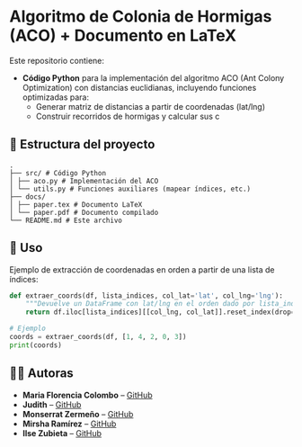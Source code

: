 # Algoritmo de Colonia de Hormigas (ACO) + Documento en LaTeX

Este repositorio contiene:

- **Código Python** para la implementación del algoritmo ACO (Ant Colony Optimization) con distancias euclidianas, incluyendo funciones optimizadas para:
  - Generar matriz de distancias a partir de coordenadas (lat/lng)
  - Construir recorridos de hormigas y calcular sus c

## 📂 Estructura del proyecto
```
.
├── src/ # Código Python
│ ├── aco.py # Implementación del ACO
│ └── utils.py # Funciones auxiliares (mapear índices, etc.)
├── docs/
│ ├── paper.tex # Documento LaTeX
│ └── paper.pdf # Documento compilado
└── README.md # Este archivo
```

## 🚀 Uso

Ejemplo de extracción de coordenadas en orden a partir de una lista de índices:

```python
def extraer_coords(df, lista_indices, col_lat='lat', col_lng='lng'):
    """Devuelve un DataFrame con lat/lng en el orden dado por lista_indices."""
    return df.iloc[lista_indices][[col_lng, col_lat]].reset_index(drop=True)

# Ejemplo
coords = extraer_coords(df, [1, 4, 2, 0, 3])
print(coords)
```

## 👩‍💻 Autoras

- **Maria Florencia Colombo** – [GitHub](https://github.com/usuario1)
- **Judith** – [GitHub](https://github.com/usuario2)
- **Monserrat Zermeño** – [GitHub](https://github.com/usuario3)
- **Mirsha Ramírez** – [GitHub](https://github.com/usuario3)
- **Ilse Zubieta** – [GitHub](https://github.com/wer1ix)

